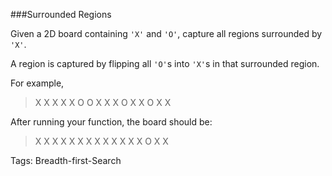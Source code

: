 ###Surrounded Regions

Given a 2D board containing `'X'` and `'O'`, capture all regions surrounded by `'X'`.

A region is captured by flipping all `'O'`s into `'X'`s in that surrounded region.

For example,

>X X X X
>X O O X
>X X O X
>X O X X

After running your function, the board should be: 

>X X X X
>X X X X
>X X X X
>X O X X

Tags: Breadth-first-Search
